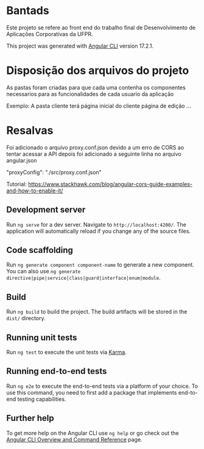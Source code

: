 # Bantads

Este projeto se refere ao front end do trabalho final de Desenvolvimento de Aplicações Corporativas da UFPR.

This project was generated with [Angular CLI](https://github.com/angular/angular-cli) version 17.2.1.

# Disposição dos arquivos do projeto

As pastas foram criadas para que cada uma contenha os componentes necessarios para as funcionalidades de cada usuario da aplicação

Exemplo:
A pasta cliente terá
página inicial do cliente
página de edição
...

# Resalvas
Foi adicionado o arquivo proxy.conf.json devido a um erro de CORS ao tentar acessar a API
depois foi adicionado a seguinte linha no arquivo angular.json

"proxyConfig": "./src/proxy.conf.json"

Tutorial:
https://www.stackhawk.com/blog/angular-cors-guide-examples-and-how-to-enable-it/

## Development server

Run `ng serve` for a dev server. Navigate to `http://localhost:4200/`. The application will automatically reload if you change any of the source files.

## Code scaffolding

Run `ng generate component component-name` to generate a new component. You can also use `ng generate directive|pipe|service|class|guard|interface|enum|module`.

## Build

Run `ng build` to build the project. The build artifacts will be stored in the `dist/` directory.

## Running unit tests

Run `ng test` to execute the unit tests via [Karma](https://karma-runner.github.io).

## Running end-to-end tests

Run `ng e2e` to execute the end-to-end tests via a platform of your choice. To use this command, you need to first add a package that implements end-to-end testing capabilities.

## Further help

To get more help on the Angular CLI use `ng help` or go check out the [Angular CLI Overview and Command Reference](https://angular.io/cli) page.
